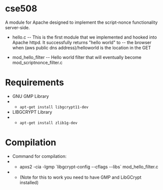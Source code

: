cse508
======

A module for Apache designed to implement the script-nonce functionality server-side.

- hello.c
-- This is the first module that we implemented and hooked into Apache httpd.  It successfully returns "hello world" to 
-- the browser when (aws public dns address)/helloworld is the location in the GET

- mod_hello_filter
-- Hello world filter that will eventually become mod_scriptnonce_filter.c

Requirements
======

- GNU GMP Library
- - `apt-get install libgcrypt11-dev`
- LIBGCRYPT Library
- - `apt-get install zlib1g-dev`

Compilation
======

- Command for compilation:
- - apxs2 -cia -lgmp \`libgcrypt-config --cflags --libs\` mod_hello_filter.c
- - (Note for this to work you need to have GMP and LibGCrypt installed)


